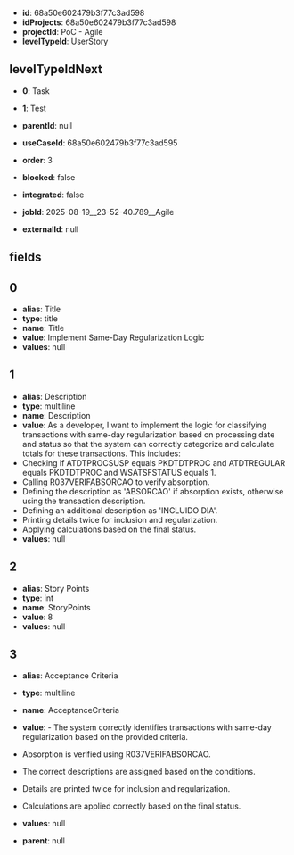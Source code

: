 - **id**: 68a50e602479b3f77c3ad598
- **idProjects**: 68a50e602479b3f77c3ad598
- **projectId**: PoC - Agile
- **levelTypeId**: UserStory
## levelTypeIdNext
- **0**: Task
- **1**: Test

- **parentId**: null
- **useCaseId**: 68a50e602479b3f77c3ad595
- **order**: 3
- **blocked**: false
- **integrated**: false
- **jobId**: 2025-08-19__23-52-40.789__Agile
- **externalId**: null
## fields
## 0
- **alias**: Title
- **type**: title
- **name**: Title
- **value**: Implement Same-Day Regularization Logic
- **values**: null

## 1
- **alias**: Description
- **type**: multiline
- **name**: Description
- **value**: As a developer, I want to implement the logic for classifying transactions with same-day regularization based on processing date and status so that the system can correctly categorize and calculate totals for these transactions. This includes:
- Checking if ATDTPROCSUSP equals PKDTDTPROC and ATDTREGULAR equals PKDTDTPROC and WSATSFSTATUS equals 1.
- Calling R037VERIFABSORCAO to verify absorption.
- Defining the description as 'ABSORCAO' if absorption exists, otherwise using the transaction description.
- Defining an additional description as 'INCLUIDO DIA'.
- Printing details twice for inclusion and regularization.
- Applying calculations based on the final status.
- **values**: null

## 2
- **alias**: Story Points
- **type**: int
- **name**: StoryPoints
- **value**: 8
- **values**: null

## 3
- **alias**: Acceptance Criteria
- **type**: multiline
- **name**: AcceptanceCriteria
- **value**: - The system correctly identifies transactions with same-day regularization based on the provided criteria.
- Absorption is verified using R037VERIFABSORCAO.
- The correct descriptions are assigned based on the conditions.
- Details are printed twice for inclusion and regularization.
- Calculations are applied correctly based on the final status.
- **values**: null


- **parent**: null
